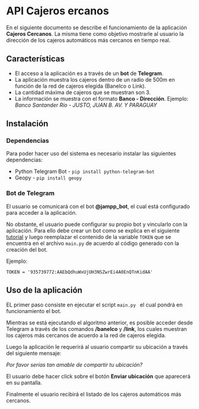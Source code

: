 # API Cajeros ercanos
En el siguiente documento se describe el funcionamiento de la aplicación **Cajeros Cercanos**. La misma tiene como objetivo mostrarle al usuario la dirección de los cajeros automáticos más cercanos en tiempo real.

## Características
* El acceso a la aplicación es a través de un **bot** de **Telegram**.
* La aplicación muestra los cajeros dentro de un radio de 500m en función de la red de cajeros elegida (Banelco o Link).
* La cantidad máxima de cajeros que se muestran son 3.
* La información se muestra con el formato **Banco - Dirección**. Ejemplo: *Banco Santander Río - JUSTO, JUAN B. AV. Y PARAGUAY* 

## Instalación

### Dependencias
Para poder hacer uso del sistema es necesario instalar las siguientes dependencias:

* Python Telegram Bot - `pip install python-telegram-bot `
* Geopy - `pip install geopy `


### Bot de Telegram
El usuario se comunicará con el bot **@jampp_bot**, el cual está configurado para acceder a la aplicación. 

No obstante, el usuario puede configurar su propio bot y vincularlo con la aplicación. Para ello debe crear un bot como se explica en el siguiente [tutorial](https://core.telegram.org/bots) y luego reemplazar el contenido de la variable `TOKEN` que se encuentra en el archivo `main.py` de acuerdo al código generado con la creación del bot.

Ejemplo:

`TOKEN = '935739772:AAEbQdhuWxUjUH3NSZwrEi4A0EnQTnKidAA'`


## Uso de la aplicación
EL primer paso consiste en ejecutar el script `main.py ` el cual pondrá en funcionamiento el bot.

Mientras se está ejecutando el algoritmo anterior, es posible acceder desde Telegram a través de los comandos **/banelco** y **/link**, los cuales muestran los cajeros más cercanos de acuerdo a la red de cajeros elegida.

Luego la aplicación le requerirá al usuario compartir su ubicación a través del siguiente mensaje: 

*Por favor serías tan amable de compartir tu ubicación?*

El usuario debe hacer click sobre el botón **Enviar ubicación** que aparecerá en su pantalla.

Finalmente el usuario recibirá el listado de los cajeros automáticos más cercanos.

 



